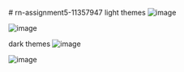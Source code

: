  ﻿# rn-assignment5-11357947
light themes
![image](https://github.com/Fafakofi/rn-assignment5-11357947/assets/151552622/7747852a-8ba0-454c-95e0-68058add842e)

![image](https://github.com/Fafakofi/rn-assignment5-11357947/assets/151552622/fda6ec2c-c1e6-42b0-9daf-4dc60ac9b00b)


dark themes
![image](https://github.com/Fafakofi/rn-assignment5-11357947/assets/151552622/35ee5c53-0c63-494b-aa6f-57b0d7f2b062)

![image](https://github.com/Fafakofi/rn-assignment5-11357947/assets/151552622/977f35fe-d0c3-4209-b0d8-54ab53b5695d)


